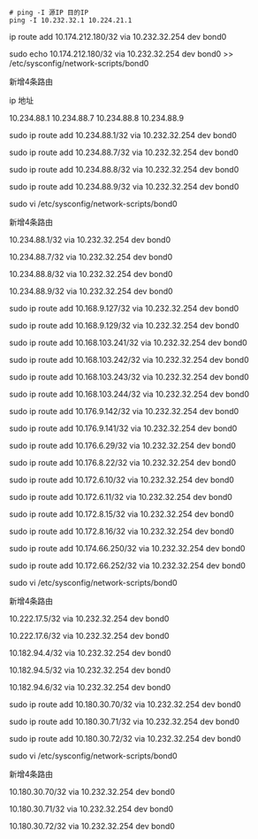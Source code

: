 



```shell
# ping -I 源IP 目的IP
ping -I 10.232.32.1 10.224.21.1
```

ip route add 10.174.212.180/32 via 10.232.32.254 dev bond0 

sudo echo 10.174.212.180/32 via 10.232.32.254 dev bond0 >> /etc/sysconfig/network-scripts/bond0



新增4条路由

ip 地址

10.234.88.1  10.234.88.7 10.234.88.8 10.234.88.9 



sudo ip route add 10.234.88.1/32 via 10.232.32.254 dev bond0 

sudo ip route add 10.234.88.7/32 via 10.232.32.254 dev bond0 

sudo ip route add 10.234.88.8/32 via 10.232.32.254 dev bond0 

sudo ip route add 10.234.88.9/32 via 10.232.32.254 dev bond0 

sudo vi /etc/sysconfig/network-scripts/bond0

新增4条路由

10.234.88.1/32 via 10.232.32.254 dev bond0 

10.234.88.7/32 via 10.232.32.254 dev bond0 

10.234.88.8/32 via 10.232.32.254 dev bond0 

10.234.88.9/32 via 10.232.32.254 dev bond0 







sudo ip route add 10.168.9.127/32 via 10.232.32.254 dev bond0 

sudo ip route add 10.168.9.129/32 via 10.232.32.254 dev bond0 

sudo ip route add 10.168.103.241/32 via 10.232.32.254 dev bond0 

sudo ip route add 10.168.103.242/32 via 10.232.32.254 dev bond0 

sudo ip route add 10.168.103.243/32 via 10.232.32.254 dev bond0 

sudo ip route add 10.168.103.244/32 via 10.232.32.254 dev bond0 

sudo ip route add 10.176.9.142/32 via 10.232.32.254 dev bond0 

sudo ip route add 10.176.9.141/32 via 10.232.32.254 dev bond0 

sudo ip route add 10.176.6.29/32 via 10.232.32.254 dev bond0 

sudo ip route add 10.176.8.22/32 via 10.232.32.254 dev bond0 

sudo ip route add 10.172.6.10/32 via 10.232.32.254 dev bond0 

sudo ip route add 10.172.6.11/32 via 10.232.32.254 dev bond0 

sudo ip route add 10.172.8.15/32 via 10.232.32.254 dev bond0 

sudo ip route add 10.172.8.16/32 via 10.232.32.254 dev bond0 

sudo ip route add 10.174.66.250/32 via 10.232.32.254 dev bond0 

sudo ip route add 10.172.66.252/32 via 10.232.32.254 dev bond0 

sudo vi /etc/sysconfig/network-scripts/bond0

新增4条路由

10.222.17.5/32 via 10.232.32.254 dev bond0 

10.222.17.6/32 via 10.232.32.254 dev bond0 

10.182.94.4/32 via 10.232.32.254 dev bond0 

10.182.94.5/32 via 10.232.32.254 dev bond0 

10.182.94.6/32 via 10.232.32.254 dev bond0 







sudo ip route add 10.180.30.70/32 via 10.232.32.254 dev bond0 

sudo ip route add 10.180.30.71/32 via 10.232.32.254 dev bond0 

sudo ip route add 10.180.30.72/32 via 10.232.32.254 dev bond0 

sudo vi /etc/sysconfig/network-scripts/bond0

新增4条路由

10.180.30.70/32 via 10.232.32.254 dev bond0 

10.180.30.71/32 via 10.232.32.254 dev bond0 

10.180.30.72/32 via 10.232.32.254 dev bond0 





